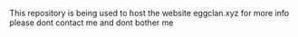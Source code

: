 This repository is being used to host the website eggclan.xyz for more info please dont contact me and dont bother me
